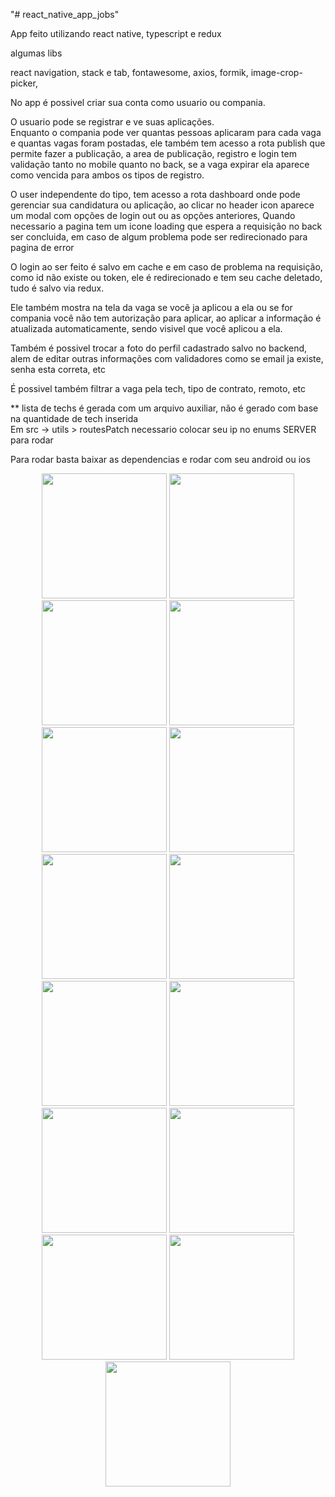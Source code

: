  "# react_native_app_jobs" 

App feito utilizando react native, typescript e redux

algumas libs

react navigation, stack e tab, fontawesome, axios, formik, image-crop-picker,

No app é possivel criar sua conta como usuario ou compania.

O usuario pode se registrar e ve suas aplicações.</br>
Enquanto o compania pode ver quantas pessoas aplicaram para cada vaga e quantas vagas foram postadas, ele também tem acesso a rota publish que permite fazer a publicação, a area de publicação, registro e login tem validação tanto no mobile quanto no back, se a vaga expirar ela aparece como vencida para ambos os tipos de registro.</br>

O user independente do tipo, tem acesso a rota dashboard onde pode gerenciar sua candidatura ou aplicação, ao clicar no header icon aparece um modal com opções de login out ou as opções anteriores, Quando necessario a pagina tem um icone loading que espera a requisição no back ser concluida, em caso de algum problema pode ser redirecionado para pagina de error

O login ao ser feito é salvo em cache e em caso de problema na requisição, como id não existe ou token, ele é redirecionado e tem seu cache deletado, tudo é salvo via redux.

Ele também mostra na tela da vaga se você ja aplicou a ela ou se for compania você não tem autorização para aplicar, ao aplicar a informação é atualizada automaticamente, sendo visivel que você aplicou a ela.

Também é possivel trocar a foto do perfil cadastrado salvo no backend, alem de editar outras informações com validadores como se email ja existe, senha esta correta, etc </br>

É possivel também filtrar a vaga pela tech, tipo de contrato, remoto, etc

** lista de techs é gerada com um arquivo auxiliar, não é gerado com base na quantidade de tech inserida</br>
Em src -> utils > routesPatch necessario colocar seu ip no enums SERVER para rodar<br/>

Para rodar basta baixar as dependencias e rodar com seu android ou ios</br>

<p align="center" width="700">
<img src="home.png"  width="200"/> 
<img src="vagas_postadas.png"  width="200"/>
<img src="tela_registro.png" width="200"> 
<img src="tela_login.png"  width="200"/> 
<img src="mudar_foto2.png"  width="200"/> 
<img src="mudar_foto.png"  width="200"/>  
<img src="lista.png"  width="200"/> 
<img src="filtrar_tech.png"  width="200"/> 
<img src="list_tech.png"  width="200"/> 
<img src="detalhe_vaga.png"  width="200"/> 
<img src="detalhe_vaga2.png"  width="200"/>  
<img src="dashardo_matching.png"  width="200"/>  
<img src="candidaturas.png"  width="200"/>  
<img src="aplicou_vaga.png"  width="200"/>  
<img src="vagas_postadas.png"  width="200"/>
</p>

 
 


 
 

